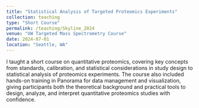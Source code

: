 ```yaml
---
title: "Statistical Analysis of Targeted Proteomics Experiments"
collection: teaching
type: "Short Course"
permalink: /teaching/Skyline_2024
venue: "UW Targeted Mass Spectrometry Course"
date: 2024-07-01
location: "Seattle, WA"
---
```


I taught a short course on quantitative proteomics, covering key concepts from standards, calibration, and statistical considerations in study design to statistical analysis of proteomics experiments. The course also included hands-on training in Panorama for data management and visualization, giving participants both the theoretical background and practical tools to design, analyze, and interpret quantitative proteomics studies with confidence.